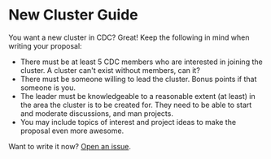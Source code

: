 # New Cluster Guide
You want a new cluster in CDC? Great! Keep the following in mind when writing your proposal:
- There must be at least 5 CDC members who are interested in joining the cluster. A cluster can't exist without members, can it?
- There must be someone willing to lead the cluster. Bonus points if that someone is you.
- The leader must be knowledgeable to a reasonable extent (at least) in the area the cluster is to be created for. They need to be able to start and moderate discussions, and man projects.
- You may include topics of interest and project ideas to make the proposal even more awesome.

Want to write it now? [Open an issue](https://github.com/cudevgroup/clusters/issues).
